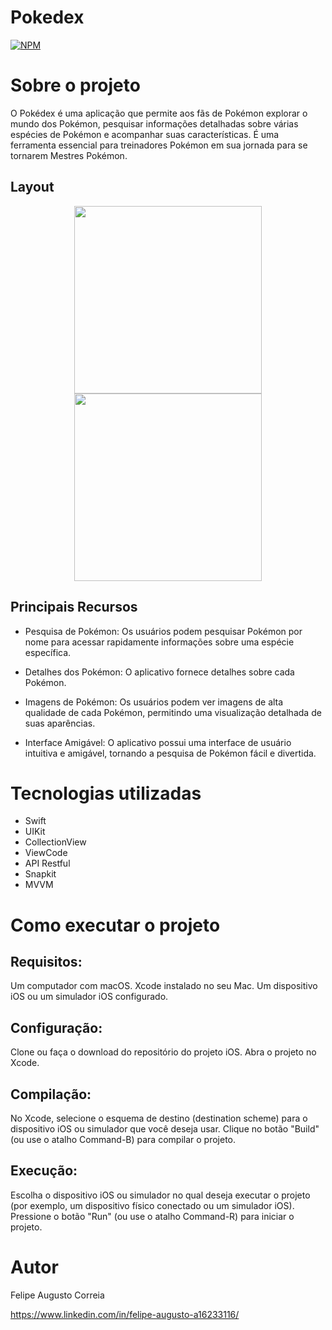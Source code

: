 # Pokedex
[![NPM](https://img.shields.io/npm/l/react)](https://github.com/devsuperior/sds1-wmazoni/blob/master/LICENSE) 

# Sobre o projeto

O Pokédex é uma aplicação que permite aos fãs de Pokémon explorar o mundo dos Pokémon, pesquisar informações detalhadas sobre várias espécies de Pokémon e acompanhar suas características. É uma ferramenta essencial para treinadores Pokémon em sua jornada para se tornarem Mestres Pokémon.

## Layout
<p align="center">
  <img src="https://github.com/Augusto-Felipe/Pokedex/assets/107811979/bbac2c47-1263-4948-bcf5-ec9cbd84c16d" width="300" />
  <img src="https://github.com/Augusto-Felipe/Pokedex/assets/107811979/b4eaf07f-74ba-4ef2-b0ac-c8dfa4f627ae" width="300" />
</p>

## Principais Recursos
- Pesquisa de Pokémon: Os usuários podem pesquisar Pokémon por nome para acessar rapidamente informações sobre uma espécie específica.

- Detalhes dos Pokémon: O aplicativo fornece detalhes sobre cada Pokémon.

- Imagens de Pokémon: Os usuários podem ver imagens de alta qualidade de cada Pokémon, permitindo uma visualização detalhada de suas aparências.

- Interface Amigável: O aplicativo possui uma interface de usuário intuitiva e amigável, tornando a pesquisa de Pokémon fácil e divertida.

# Tecnologias utilizadas
- Swift
- UIKit
- CollectionView
- ViewCode
- API Restful
- Snapkit
- MVVM

# Como executar o projeto
## Requisitos:

Um computador com macOS.
Xcode instalado no seu Mac.
Um dispositivo iOS ou um simulador iOS configurado.

## Configuração:
Clone ou faça o download do repositório do projeto iOS.
Abra o projeto no Xcode.

## Compilação:
No Xcode, selecione o esquema de destino (destination scheme) para o dispositivo iOS ou simulador que você deseja usar.
Clique no botão "Build" (ou use o atalho Command-B) para compilar o projeto.

## Execução:
Escolha o dispositivo iOS ou simulador no qual deseja executar o projeto (por exemplo, um dispositivo físico conectado ou um simulador iOS).
Pressione o botão "Run" (ou use o atalho Command-R) para iniciar o projeto.

# Autor

Felipe Augusto Correia

https://www.linkedin.com/in/felipe-augusto-a16233116/



